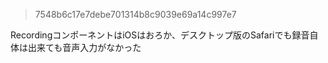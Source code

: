 > 7548b6c17e7debe701314b8c9039e69a14c997e7

RecordingコンポーネントはiOSはおろか、デスクトップ版のSafariでも録音自体は出来ても音声入力がなかった